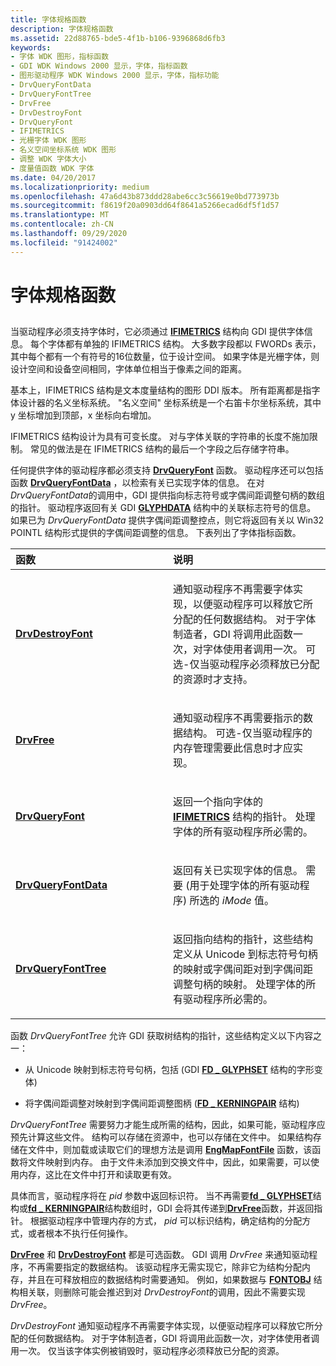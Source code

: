 ```yaml
---
title: 字体规格函数
description: 字体规格函数
ms.assetid: 22d88765-bde5-4f1b-b106-9396868d6fb3
keywords:
- 字体 WDK 图形，指标函数
- GDI WDK Windows 2000 显示，字体，指标函数
- 图形驱动程序 WDK Windows 2000 显示，字体，指标功能
- DrvQueryFontData
- DrvQueryFontTree
- DrvFree
- DrvDestroyFont
- DrvQueryFont
- IFIMETRICS
- 光栅字体 WDK 图形
- 名义空间坐标系统 WDK 图形
- 调整 WDK 字体大小
- 度量值函数 WDK 字体
ms.date: 04/20/2017
ms.localizationpriority: medium
ms.openlocfilehash: 47a6d43b873ddd28abe6cc3c56619e0bd773973b
ms.sourcegitcommit: f8619f20a0903dd64f8641a5266ecad6df5f1d57
ms.translationtype: MT
ms.contentlocale: zh-CN
ms.lasthandoff: 09/29/2020
ms.locfileid: "91424002"
---
```

# <a name="font-metric-functions"></a>字体规格函数


## <span id="ddk_font_metric_functions_gg"></span><span id="DDK_FONT_METRIC_FUNCTIONS_GG"></span>


当驱动程序必须支持字体时，它必须通过 [**IFIMETRICS**](/windows/win32/api/winddi/ns-winddi-ifimetrics) 结构向 GDI 提供字体信息。 每个字体都有单独的 IFIMETRICS 结构。 大多数字段都以 FWORDs 表示，其中每个都有一个有符号的16位数量，位于设计空间。 如果字体是光栅字体，则设计空间和设备空间相同，字体单位相当于像素之间的距离。

基本上，IFIMETRICS 结构是文本度量结构的图形 DDI 版本。 所有距离都是指字体设计器的名义坐标系统。 "名义空间" 坐标系统是一个右笛卡尔坐标系统，其中 y 坐标增加到顶部，x 坐标向右增加。

IFIMETRICS 结构设计为具有可变长度。 对与字体关联的字符串的长度不施加限制。 常见的做法是在 IFIMETRICS 结构的最后一个字段之后存储字符串。

任何提供字体的驱动程序都必须支持 [**DrvQueryFont**](/windows/win32/api/winddi/nf-winddi-drvqueryfont) 函数。 驱动程序还可以包括函数 [**DrvQueryFontData**](/windows/win32/api/winddi/nf-winddi-drvqueryfontdata) ，以检索有关已实现字体的信息。 在对 *DrvQueryFontData*的调用中，GDI 提供指向标志符号或字偶间距调整句柄的数组的指针。 驱动程序返回有关 GDI [**GLYPHDATA**](/windows/win32/api/winddi/ns-winddi-glyphdata) 结构中的关联标志符号的信息。 如果已为 *DrvQueryFontData* 提供字偶间距调整控点，则它将返回有关以 Win32 POINTL 结构形式提供的字偶间距调整的信息。 下表列出了字体指标函数。

<table>
<colgroup>
<col width="50%" />
<col width="50%" />
</colgroup>
<thead>
<tr class="header">
<th align="left">函数</th>
<th align="left">说明</th>
</tr>
</thead>
<tbody>
<tr class="odd">
<td align="left"><p><a href="/windows/win32/api/winddi/nf-winddi-drvdestroyfont" data-raw-source="[&lt;strong&gt;DrvDestroyFont&lt;/strong&gt;](/windows/win32/api/winddi/nf-winddi-drvdestroyfont)"><strong>DrvDestroyFont</strong></a></p></td>
<td align="left"><p>通知驱动程序不再需要字体实现，以便驱动程序可以释放它所分配的任何数据结构。 对于字体制造者，GDI 将调用此函数一次，对字体使用者调用一次。 可选-仅当驱动程序必须释放已分配的资源时才支持。</p></td>
</tr>
<tr class="even">
<td align="left"><p><a href="/windows/win32/api/winddi/nf-winddi-drvfree" data-raw-source="[&lt;strong&gt;DrvFree&lt;/strong&gt;](/windows/win32/api/winddi/nf-winddi-drvfree)"><strong>DrvFree</strong></a></p></td>
<td align="left"><p>通知驱动程序不再需要指示的数据结构。 可选-仅当驱动程序的内存管理需要此信息时才应实现。</p></td>
</tr>
<tr class="odd">
<td align="left"><p><a href="/windows/win32/api/winddi/nf-winddi-drvqueryfont" data-raw-source="[&lt;strong&gt;DrvQueryFont&lt;/strong&gt;](/windows/win32/api/winddi/nf-winddi-drvqueryfont)"><strong>DrvQueryFont</strong></a></p></td>
<td align="left"><p>返回一个指向字体的 <a href="/windows/win32/api/winddi/ns-winddi-ifimetrics" data-raw-source="[&lt;strong&gt;IFIMETRICS&lt;/strong&gt;](/windows/win32/api/winddi/ns-winddi-_ifimetrics)"><strong>IFIMETRICS</strong></a> 结构的指针。 处理字体的所有驱动程序所必需的。</p></td>
</tr>
<tr class="even">
<td align="left"><p><a href="/windows/win32/api/winddi/nf-winddi-drvqueryfontdata" data-raw-source="[&lt;strong&gt;DrvQueryFontData&lt;/strong&gt;](/windows/win32/api/winddi/nf-winddi-drvqueryfontdata)"><strong>DrvQueryFontData</strong></a></p></td>
<td align="left"><p>返回有关已实现字体的信息。 需要 (用于处理字体的所有驱动程序) 所选的 <em>iMode</em> 值。</p></td>
</tr>
<tr class="odd">
<td align="left"><p><a href="/windows/win32/api/winddi/nf-winddi-drvqueryfonttree" data-raw-source="[&lt;strong&gt;DrvQueryFontTree&lt;/strong&gt;](/windows/win32/api/winddi/nf-winddi-drvqueryfonttree)"><strong>DrvQueryFontTree</strong></a></p></td>
<td align="left"><p>返回指向结构的指针，这些结构定义从 Unicode 到标志符号句柄的映射或字偶间距对到字偶间距调整句柄的映射。 处理字体的所有驱动程序所必需的。</p></td>
</tr>
</tbody>
</table>

 

函数 *DrvQueryFontTree* 允许 GDI 获取树结构的指针，这些结构定义以下内容之一：

-   从 Unicode 映射到标志符号句柄，包括 (GDI [**FD \_ GLYPHSET**](/windows/win32/api/winddi/ns-winddi-fd_glyphset) 结构的字形变体) 

-   将字偶间距调整对映射到字偶间距调整图柄 ([**FD \_ KERNINGPAIR**](/windows/win32/api/winddi/ns-winddi-fd_kerningpair) 结构) 

*DrvQueryFontTree* 需要努力才能生成所需的结构，因此，如果可能，驱动程序应预先计算这些文件。 结构可以存储在资源中，也可以存储在文件中。 如果结构存储在文件中，则加载或读取它们的理想方法是调用 [**EngMapFontFile**](/windows/win32/api/winddi/nf-winddi-engmapfontfile) 函数，该函数将文件映射到内存。 由于文件未添加到交换文件中，因此，如果需要，可以使用内存，这比在文件中打开和读取更有效。

具体而言，驱动程序将在 *pid* 参数中返回标识符。 当不再需要[**fd \_ GLYPHSET**](/windows/win32/api/winddi/ns-winddi-fd_glyphset)结构或[**fd \_ KERNINGPAIR**](/windows/win32/api/winddi/ns-winddi-fd_kerningpair)结构数组时，GDI 会将其传递到[**DrvFree**](/windows/win32/api/winddi/nf-winddi-drvfree)函数，并返回指针。 根据驱动程序中管理内存的方式， *pid* 可以标识结构，确定结构的分配方式，或者根本不执行任何操作。

[**DrvFree**](/windows/win32/api/winddi/nf-winddi-drvfree) 和 [**DrvDestroyFont**](/windows/win32/api/winddi/nf-winddi-drvdestroyfont) 都是可选函数。 GDI 调用 *DrvFree* 来通知驱动程序，不再需要指定的数据结构。 该驱动程序无需实现它，除非它为结构分配内存，并且在可释放相应的数据结构时需要通知。 例如，如果数据与 [**FONTOBJ**](/windows/win32/api/winddi/ns-winddi-fontobj) 结构相关联，则删除可能会推迟到对 *DrvDestroyFont*的调用，因此不需要实现 *DrvFree*。

*DrvDestroyFont* 通知驱动程序不再需要字体实现，以便驱动程序可以释放它所分配的任何数据结构。 对于字体制造者，GDI 将调用此函数一次，对字体使用者调用一次。 仅当该字体实例被销毁时，驱动程序必须释放已分配的资源。

